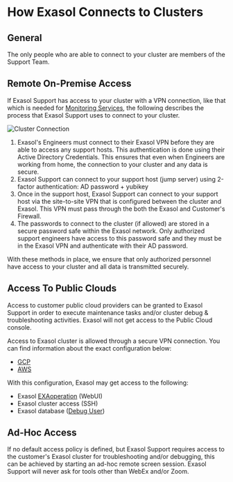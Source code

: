 # How Exasol Connects to Clusters



## General

The only people who are able to connect to your cluster are members of the Support Team. 
## Remote On-Premise Access

If Exasol Support has access to your cluster with a VPN connection, like that which is needed for [Monitoring Services](https://exasol.my.site.com/s/article/Monitoring-of-an-Exasol-Database?language=en_US), the following describes the process that Exasol Support uses to connect to your cluster.

![Cluster Connection](https://github.com/bailbot/Public-Knowledgebase/blob/main/General%20Information/Support-and-Services/cluster_connection.png)

1. Exasol's Engineers must connect to their Exasol VPN before they are able to access any support hosts. This authentication is done using their Active Directory Credentials. This ensures that even when Engineers are working from home, the connection to your cluster and any data is secure. 
2. Exasol Support can connect to your support host (jump server) using 2-factor authentication: AD password + yubikey
3. Once in the support host, Exasol Support can connect to your support host via the site-to-site VPN that is configured between the cluster and Exasol. This VPN must pass through the both the Exasol and Customer's Firewall. 
4. The passwords to connect to the cluster (if allowed) are stored in a secure password safe within the Exasol network. Only authorized support engineers have access to this password safe and they must be in the Exasol VPN and authenticate with their AD password.   

With these methods in place, we ensure that only authorized personnel have access to your cluster and all data is transmitted securely. 
## Access To Public Clouds

Access to customer public cloud providers can be granted to Exasol Support in order to execute maintenance tasks and/or cluster debug & troubleshooting activities. Exasol will not get access to the Public Cloud console.

Access to Exasol cluster is allowed through a secure VPN connection. You can find information about the exact configuration below:

- [GCP](https://exasol.my.site.com/s/article/GCP-Remote-Support-VPN?language=en_US)
- [AWS](https://exasol.my.site.com/s/article/AWS-Remote-support-VPN?language=en_US)

With this configuration, Exasol may get access to the following:

- Exasol [EXAoperation](https://docs.exasol.com/db/latest/administration/on-premise/admin_interface/exaoperation.htm) (WebUI)
- Exasol cluster access (SSH)
- Exasol database ([Debug User](https://docs.exasol.com/db/latest/planning/support.htm))

## Ad-Hoc Access

If no default access policy is defined, but Exasol Support requires access to the customer's Exasol cluster for troubleshooting and/or debugging, this can be achieved by starting an ad-hoc remote screen session. Exasol Support will never ask for tools other than WebEx and/or Zoom.
